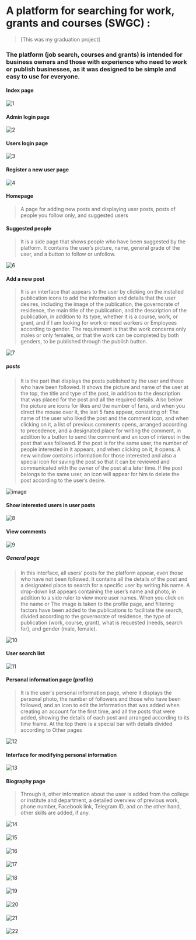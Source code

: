# A platform for searching for work, grants and courses (SWGC) :
>  [This was my graduation project]
### The platform (job search, courses and grants) is intended for business owners and those with experience who need to work or publish businesses, as it was designed to be simple and easy to use for everyone.


#### Index page

![1](https://github.com/mohemd98/SWGC/assets/108370897/ead21f6f-3800-4571-a572-cc1325b62586)

#### Admin login page

![2](https://github.com/mohemd98/SWGC/assets/108370897/2b16cf9c-cfdb-4d70-8080-b1b80e248365)

####  Users login page

![3](https://github.com/mohemd98/SWGC/assets/108370897/c8445ff1-214c-44b9-bb1e-c7fbf82a7d36)

#### Register a new user page

![4](https://github.com/mohemd98/SWGC/assets/108370897/52646c99-9a6a-407c-816a-6c6711794bc7)

#### Homepage
> A page for adding new posts and displaying user posts, posts of people you follow only, and suggested users
#### Suggested people 
>It is a side page that shows people who have been suggested by the platform. It contains the user’s picture, name, general grade of the user, and a button to follow or unfollow.

![6](https://github.com/mohemd98/SWGC/assets/108370897/2de91ef5-80c0-4c2c-80ca-03ee8e1a2d63)

#### Add a new post
>It is an interface that appears to the user by clicking on the installed publication icons to add the information and details that the user desires, including the image of the publication, the governorate of residence, the main title of the publication, and the description of the publication, in addition to its type, whether it is a course, work, or grant, and if I am looking for work or need workers or Employees according to gender. The requirement is that the work concerns only males or only females, or that the work can be completed by both genders, to be published through the publish button.

![7](https://github.com/mohemd98/SWGC/assets/108370897/9ba2a70d-25fb-4b2a-aac3-cf0e5e1eddcd)

#####  posts
>It is the part that displays the posts published by the user and those who have been followed. It shows the picture and name of the user at the top, the title and type of the post, in addition to the description that was placed for the post and all the required details. Also below the picture are icons for likes and the number of fans, and when you direct the mouse over it, the last 5 fans appear, consisting of: The name of the user who liked the post and the comment icon, and when clicking on it, a list of previous comments opens, arranged according to precedence, and a designated place for writing the comment, in addition to a button to send the comment and an icon of interest in the post that was followed. If the post is for the same user, the number of people interested in it appears, and when clicking on it, it opens. A new window contains information for those interested and also a special icon for saving the post so that it can be reviewed and communicated with the owner of the post at a later time. If the post belongs to the same user, an icon will appear for him to delete the post according to the user’s desire.

![image](https://github.com/mohemd98/SWGC/assets/108370897/4317b875-a6d5-4ee5-a13c-b61ac8432f80)


#### Show interested users in user posts

![8](https://github.com/mohemd98/SWGC/assets/108370897/2da8287a-b9b7-4e40-849c-64ba7465a192)

#### View comments
![9](https://github.com/mohemd98/SWGC/assets/108370897/a88b8de7-075d-4b89-ab75-252312fbb8e4)

##### General page
>In this interface, all users’ posts for the platform appear, even those who have not been followed. It contains all the details of the post and a designated place to search for a specific user by writing his name. A drop-down list appears containing the user’s name and photo, in addition to a side ruler to view more user names. When you click on the name or The image is taken to the profile page, and filtering factors have been added to the publications to facilitate the search, divided according to the governorate of residence, the type of publication (work, course, grant), what is requested (needs, search for), and gender (male, female).

![10](https://github.com/mohemd98/SWGC/assets/108370897/87ed5e05-042a-485f-978e-d374e1915389)

#### User search list

![11](https://github.com/mohemd98/SWGC/assets/108370897/c8a7a202-db40-41dd-a21e-bf282509d58b)

#### Personal information page (profile)
>It is the user's personal information page, where it displays the personal photo, the number of followers and those who have been followed, and an icon to edit the information that was added when creating an account for the first time, and all the posts that were added, showing the details of each post and arranged according to its time frame. At the top there is a special bar with details divided according to Other pages

![12](https://github.com/mohemd98/SWGC/assets/108370897/4453e8f8-4cf3-452f-9ae2-2a88e89c0aa7)

#### Interface for modifying personal information

![13](https://github.com/mohemd98/SWGC/assets/108370897/5f6ed901-c70f-4da8-8818-01a392c8fe46)

#### Biography page
>Through it, other information about the user is added from the college or institute and department, a detailed overview of previous work, phone number, Facebook link, Telegram ID, and on the other hand, other skills are added, if any.

![14](https://github.com/mohemd98/SWGC/assets/108370897/817e6dbb-28c2-4e47-a0b4-b40e984897df)

####
![15](https://github.com/mohemd98/SWGC/assets/108370897/e3bccf12-f78b-4ba3-aaa3-af0ea1ce4885)
####
![16](https://github.com/mohemd98/SWGC/assets/108370897/de9882b4-ac32-453d-a8d8-87f81e933c9e)
####
![17](https://github.com/mohemd98/SWGC/assets/108370897/2f3a13ce-92e9-40f5-a92a-4f1184f2abd1)
####
![18](https://github.com/mohemd98/SWGC/assets/108370897/f1fad6e1-2fee-46b2-a3bf-a5306a77f78b)
####
![19](https://github.com/mohemd98/SWGC/assets/108370897/57320bfa-1c17-4faa-85b2-e51caad36846)
####
![20](https://github.com/mohemd98/SWGC/assets/108370897/d84ac926-ba7f-4606-aaf4-c7b9389d4cb2)
####
![21](https://github.com/mohemd98/SWGC/assets/108370897/06764bae-2258-4b1e-86e9-caa4d82a9867)
####
![22](https://github.com/mohemd98/SWGC/assets/108370897/9c373ec1-d392-46a7-9c54-5902e1800ad7)

